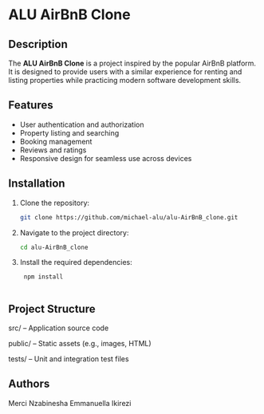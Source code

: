 # ALU AirBnB Clone

## Description
The **ALU AirBnB Clone** is a project inspired by the popular AirBnB platform.  
It is designed to provide users with a similar experience for renting and listing properties while practicing modern software development skills.

## Features
- User authentication and authorization  
- Property listing and searching  
- Booking management  
- Reviews and ratings  
- Responsive design for seamless use across devices  

## Installation
1. Clone the repository:
   ```bash
   git clone https://github.com/michael-alu/alu-AirBnB_clone.git

2. Navigate to the project directory:

   ```bash
   cd alu-AirBnB_clone

3. Install the required dependencies:
   ```bash
    npm install



 ## Project Structure

src/ – Application source code

public/ – Static assets (e.g., images, HTML)

tests/ – Unit and integration test files

## Authors
Merci Nzabinesha
Emmanuella Ikirezi

